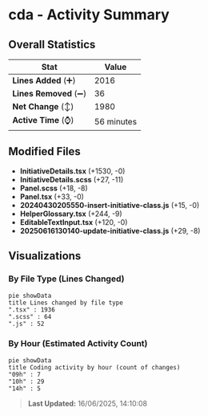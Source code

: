# cda - Activity Summary 

## Overall Statistics

| Stat                   | Value                                                             |
| ---------------------- | ----------------------------------------------------------------- |
| **Lines Added** (➕)   | 2016                                          |
| **Lines Removed** (➖) | 36                                        |
| **Net Change** (↕)    | 1980                |
| **Active Time** (⌚)   | 56 minutes |


## Modified Files
- **InitiativeDetails.tsx** (+1530, -0)
- **InitiativeDetails.scss** (+27, -11)
- **Panel.scss** (+18, -8)
- **Panel.tsx** (+33, -0)
- **20240430205550-insert-initiative-class.js** (+15, -0)
- **HelperGlossary.tsx** (+244, -9)
- **EditableTextInput.tsx** (+120, -0)
- **20250616130140-update-initiative-class.js** (+29, -8)

## Visualizations

### By File Type (Lines Changed)

```mermaid
pie showData
title Lines changed by file type
".tsx" : 1936
".scss" : 64
".js" : 52
```

### By Hour (Estimated Activity Count)

```mermaid
pie showData
title Coding activity by hour (count of changes)
"09h" : 7
"10h" : 29
"14h" : 5
```


> **Last Updated:** 16/06/2025, 14:10:08